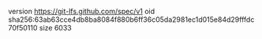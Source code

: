 version https://git-lfs.github.com/spec/v1
oid sha256:63ab63cce4db8ba8084f880b6ff36c05da2981ec1d015e84d29fffdc70f50110
size 6033
